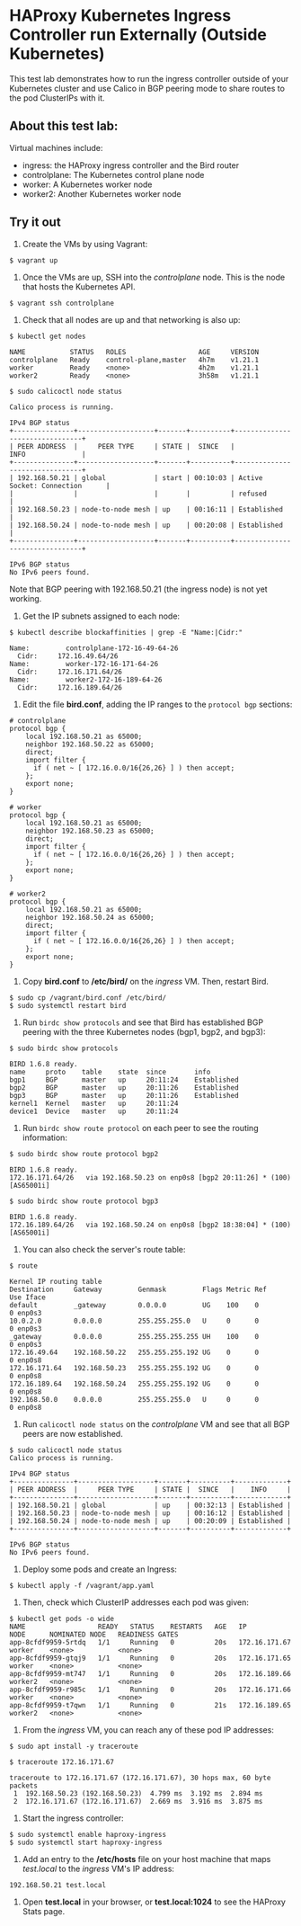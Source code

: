 # HAProxy Kubernetes Ingress Controller run Externally (Outside Kubernetes)

This test lab demonstrates how to run the ingress controller outside of your Kubernetes cluster
and use Calico in BGP peering mode to share routes to the pod ClusterIPs with it.

## About this test lab:

Virtual machines include:

* ingress: the HAProxy ingress controller and the Bird router
* controlplane: The Kubernetes control plane node
* worker: A Kubernetes worker node
* worker2: Another Kubernetes worker node

## Try it out

1. Create the VMs by using Vagrant:

```
$ vagrant up
```

1. Once the VMs are up, SSH into the *controlplane* node. This is the 
   node that hosts the Kubernetes API.

```
$ vagrant ssh controlplane
```

1. Check that all nodes are up and that networking is also up:

```
$ kubectl get nodes

NAME           STATUS   ROLES                  AGE     VERSION
controlplane   Ready    control-plane,master   4h7m    v1.21.1
worker         Ready    <none>                 4h2m    v1.21.1
worker2        Ready    <none>                 3h58m   v1.21.1

$ sudo calicoctl node status

Calico process is running.

IPv4 BGP status
+---------------+-------------------+-------+----------+--------------------------------+
| PEER ADDRESS  |     PEER TYPE     | STATE |  SINCE   |              INFO              |
+---------------+-------------------+-------+----------+--------------------------------+
| 192.168.50.21 | global            | start | 00:10:03 | Active Socket: Connection      |
|               |                   |       |          | refused                        |
| 192.168.50.23 | node-to-node mesh | up    | 00:16:11 | Established                    |
| 192.168.50.24 | node-to-node mesh | up    | 00:20:08 | Established                    |
+---------------+-------------------+-------+----------+--------------------------------+

IPv6 BGP status
No IPv6 peers found.
```

Note that BGP peering with 192.168.50.21 (the ingress node) is not yet working.

1. Get the IP subnets assigned to each node:

```
$ kubectl describe blockaffinities | grep -E "Name:|Cidr:"

Name:         controlplane-172-16-49-64-26
  Cidr:     172.16.49.64/26
Name:         worker-172-16-171-64-26
  Cidr:     172.16.171.64/26
Name:         worker2-172-16-189-64-26
  Cidr:     172.16.189.64/26
```

1. Edit the file **bird.conf**, adding the IP ranges to the `protocol bgp` sections:

```
# controlplane
protocol bgp {
  	local 192.168.50.21 as 65000;
	neighbor 192.168.50.22 as 65000;
	direct;
    import filter {
      if ( net ~ [ 172.16.0.0/16{26,26} ] ) then accept;
    };
    export none;
}

# worker
protocol bgp {
  	local 192.168.50.21 as 65000;
	neighbor 192.168.50.23 as 65000;
	direct;
    import filter {
      if ( net ~ [ 172.16.0.0/16{26,26} ] ) then accept;
    };
    export none;
}

# worker2
protocol bgp {
  	local 192.168.50.21 as 65000;
	neighbor 192.168.50.24 as 65000;
	direct;
    import filter {
      if ( net ~ [ 172.16.0.0/16{26,26} ] ) then accept;
    };
    export none;
}
```

1. Copy **bird.conf** to **/etc/bird/** on the *ingress* VM. Then, restart Bird.

```
$ sudo cp /vagrant/bird.conf /etc/bird/
$ sudo systemctl restart bird
```

1. Run `birdc show protocols` and see that Bird has established BGP peering with the 
   three Kubernetes nodes (bgp1, bgp2, and bgp3):
  
```
$ sudo birdc show protocols

BIRD 1.6.8 ready.
name     proto    table    state  since       info
bgp1     BGP      master   up     20:11:24    Established   
bgp2     BGP      master   up     20:11:26    Established   
bgp3     BGP      master   up     20:11:26    Established   
kernel1  Kernel   master   up     20:11:24    
device1  Device   master   up     20:11:24   
```

1. Run `birdc show route protocol` on each peer to see the routing information:

```
$ sudo birdc show route protocol bgp2

BIRD 1.6.8 ready.
172.16.171.64/26   via 192.168.50.23 on enp0s8 [bgp2 20:11:26] * (100) [AS65001i]

$ sudo birdc show route protocol bgp3

BIRD 1.6.8 ready.
172.16.189.64/26   via 192.168.50.24 on enp0s8 [bgp2 18:38:04] * (100) [AS65001i]
```

1. You can also check the server's route table:

```
$ route

Kernel IP routing table
Destination     Gateway         Genmask         Flags Metric Ref    Use Iface
default         _gateway        0.0.0.0         UG    100    0        0 enp0s3
10.0.2.0        0.0.0.0         255.255.255.0   U     0      0        0 enp0s3
_gateway        0.0.0.0         255.255.255.255 UH    100    0        0 enp0s3
172.16.49.64    192.168.50.22   255.255.255.192 UG    0      0        0 enp0s8
172.16.171.64   192.168.50.23   255.255.255.192 UG    0      0        0 enp0s8
172.16.189.64   192.168.50.24   255.255.255.192 UG    0      0        0 enp0s8
192.168.50.0    0.0.0.0         255.255.255.0   U     0      0        0 enp0s8
```

1. Run `calicoctl node status` on the *controlplane* VM and see that all BGP peers are now established.

```
$ sudo calicoctl node status
Calico process is running.

IPv4 BGP status
+---------------+-------------------+-------+----------+-------------+
| PEER ADDRESS  |     PEER TYPE     | STATE |  SINCE   |    INFO     |
+---------------+-------------------+-------+----------+-------------+
| 192.168.50.21 | global            | up    | 00:32:13 | Established |
| 192.168.50.23 | node-to-node mesh | up    | 00:16:12 | Established |
| 192.168.50.24 | node-to-node mesh | up    | 00:20:09 | Established |
+---------------+-------------------+-------+----------+-------------+

IPv6 BGP status
No IPv6 peers found.
```

1. Deploy some pods and create an Ingress:

```
$ kubectl apply -f /vagrant/app.yaml
```

1. Then, check which ClusterIP addresses each pod was given:

```
$ kubectl get pods -o wide
NAME                  READY   STATUS    RESTARTS   AGE   IP              NODE      NOMINATED NODE   READINESS GATES
app-8cfdf9959-5rtdq   1/1     Running   0          20s   172.16.171.67   worker    <none>           <none>
app-8cfdf9959-gtqj9   1/1     Running   0          20s   172.16.171.65   worker    <none>           <none>
app-8cfdf9959-mt747   1/1     Running   0          20s   172.16.189.66   worker2   <none>           <none>
app-8cfdf9959-r985c   1/1     Running   0          20s   172.16.171.66   worker    <none>           <none>
app-8cfdf9959-t7qwn   1/1     Running   0          21s   172.16.189.65   worker2   <none>           <none>
```

1. From the *ingress* VM, you can reach any of these pod IP addresses:

```
$ sudo apt install -y traceroute

$ traceroute 172.16.171.67

traceroute to 172.16.171.67 (172.16.171.67), 30 hops max, 60 byte packets
 1  192.168.50.23 (192.168.50.23)  4.799 ms  3.192 ms  2.894 ms
 2  172.16.171.67 (172.16.171.67)  2.669 ms  3.916 ms  3.875 ms
```

1. Start the ingress controller:

```
$ sudo systemctl enable haproxy-ingress
$ sudo systemctl start haproxy-ingress
```

1. Add an entry to the **/etc/hosts** file on your host machine that maps
   *test.local* to the *ingress* VM's IP address:

```
192.168.50.21 test.local
```

1. Open **test.local** in your browser, or **test.local:1024** to see the HAProxy 
   Stats page.